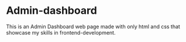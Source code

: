 # Admin-dashboard
This is an Admin Dashboard web page  made with only html and css that showcase my skills in frontend-development.